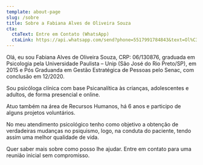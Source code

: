 ```yaml
---
template: about-page
slug: /sobre
title: Sobre a Fabiana Alves de Oliveira Souza
cta:
  ctaText: Entre em Contato (WhatsApp)
  ctaLink: https://api.whatsapp.com/send?phone=5517991784843&text=Ol%C3%A1,%20eu%20gostaria%20de%20saber%20mais%20sobre%20o%20seu%20atendimento%20psicol%C3%B3gico.
---
```

Olá, eu sou Fabiana Alves de Oliveira Souza, CRP: 06/130876, graduada em Psicologia pela Universidade Paulista – Unip (São José do Rio Preto/SP), em 2015 e Pós Graduanda em Gestão Estratégica de Pessoas pelo Senac, com conclusão em 12/2020.

Sou psicóloga clínica com base Psicanalítica às crianças, adolescentes e adultos, de forma presencial e online. 

Atuo também na área de Recursos Humanos, há 6 anos e participo de alguns projetos voluntários.

No meu atendimento psicológico tenho como objetivo a obtenção de verdadeiras mudanças no psiquismo, logo, na conduta do paciente, tendo assim uma melhor qualidade de vida. 

Quer saber mais sobre como posso lhe ajudar. Entre em contato para uma reunião inicial sem compromisso.